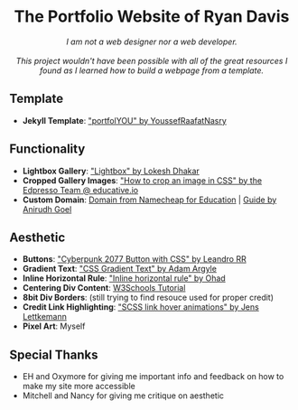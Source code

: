 <div align="center">
    <h1>The Portfolio Website of Ryan Davis</h1>
    <i>
        I am not a web designer nor a web developer.
        <br><br>
        This project wouldn't have been possible with all of the great resources I found as I learned how to build a webpage from a template.
    </i>
</div>

## Template
- **Jekyll Template**: ["portfolYOU" by YoussefRaafatNasry](https://github.com/YoussefRaafatNasry/portfolYOU)

## Functionality
- **Lightbox Gallery**: ["Lightbox" by Lokesh Dhakar](http://lokeshdhakar.com/projects/lightbox2/)
- **Cropped Gallery Images**: ["How to crop an image in CSS" by the Edpresso Team @ educative.io](https://www.educative.io/edpresso/how-to-crop-an-image-in-css)
- **Custom Domain**: [Domain from Namecheap for Education](https://nc.me/) | [Guide by Anirudh Goel](https://medium.com/@goelanirudh/add-https-to-your-namecheap-domain-hosted-on-github-pages-d66fd96308b5)


## Aesthetic
- **Buttons**: ["Cyberpunk 2077 Button with CSS" by Leandro RR](https://dev.to/leandroruel/how-to-make-a-cyberpunk-2077-button-with-css-c9m)
- **Gradient Text**: ["CSS Gradient Text" by Adam Argyle](https://codepen.io/argyleink/pen/OJMEpGp)
- **Inline Horizontal Rule**: ["Inline horizontal rule" by Ohad](https://codepen.io/oaviv/pen/GqXwYp)
- **Centering Div Content**: [W3Schools Tutorial](https://www.w3schools.com/howto/howto_css_center_button.asp)
- **8bit Div Borders**: (still trying to find resouce used for proper credit)
- **Credit Link Highlighting**: ["SCSS link hover animations" by Jens Lettkemann](https://codepen.io/jltk/pen/dMvGvG)
- **Pixel Art**: Myself

## Special Thanks
- EH and Oxymore for giving me important info and feedback on how to make my site more accessible
- Mitchell and Nancy for giving me critique on aesthetic